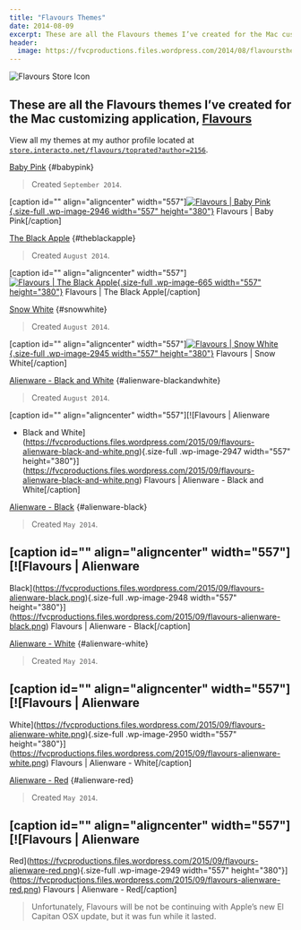 ```yaml
---
title: "Flavours Themes"
date: 2014-08-09
excerpt: These are all the Flavours themes I’ve created for the Mac customizing application, Flavours.
header:
  image: https://fvcproductions.files.wordpress.com/2014/08/flavoursthemes.jpg?w=1440
---
```


![Flavours Store Icon](https://store.interacto.net/flavours/global/store/images/store@384.png)

## These are all the Flavours themes I’ve created for the Mac customizing application, [Flavours](https://www.flavours.interacto.net/ "Flavours")

View all my themes at my author profile located at
[`store.interacto.net/flavours/toprated?author=2156`](https://store.interacto.net/flavours/toprated?author=2156 "Flavours Store").

[Baby Pink](https://store.interacto.net/flavours/uuid/9D0FD386-8DD1-4934-B566-1C095BB919CC) {#babypink}

> Created `September 2014`.

\[caption id="" align="aligncenter" width="557"\][![Flavours | Baby
Pink](https://fvcproductions.files.wordpress.com/2015/09/flavours-baby-pink.png){.size-full
.wp-image-2946 width="557"
height="380"}](https://fvcproductions.files.wordpress.com/2015/09/flavours-baby-pink.png)
Flavours | Baby Pink\[/caption\]

[The Black Apple](https://store.interacto.net/flavours/uuid/85C33D67-F9BB-4D59-A516-E1E7A45109F1) {#theblackapple}
> Created `August 2014`.

\[caption id="" align="aligncenter" width="557"\][![Flavours | The Black
Apple](https://fvcproductions.files.wordpress.com/2014/08/85c33d67-f9bb-4d59-a516-e1e7a45109f1_2-1618-flavour.png){.size-full
.wp-image-665 width="557"
height="380"}](https://fvcproductions.files.wordpress.com/2014/08/85c33d67-f9bb-4d59-a516-e1e7a45109f1_2-1618-flavour.png)
Flavours | The Black Apple\[/caption\]

[Snow White](https://store.interacto.net/flavours/uuid/438AE9DE-0E77-4D22-BE08-DD1FBF4E1B6B) {#snowwhite}
> Created `August 2014`.

\[caption id="" align="aligncenter" width="557"\][![Flavours | Snow
White](https://fvcproductions.files.wordpress.com/2015/09/flavours-snow-white.png){.size-full
.wp-image-2945 width="557"
height="380"}](https://fvcproductions.files.wordpress.com/2015/09/flavours-snow-white.png)
Flavours | Snow White\[/caption\]

[Alienware - Black and White](https://store.interacto.net/flavours/uuid/5A50D6B9-F5A0-424E-B8CD-D34C1C72C49F) {#alienware-blackandwhite}

> Created `August 2014`.

\[caption id="" align="aligncenter" width="557"\][![Flavours | Alienware
- Black and
White](https://fvcproductions.files.wordpress.com/2015/09/flavours-alienware-black-and-white.png){.size-full
.wp-image-2947 width="557"
height="380"}](https://fvcproductions.files.wordpress.com/2015/09/flavours-alienware-black-and-white.png)
Flavours | Alienware - Black and White\[/caption\]

[Alienware - Black](https://store.interacto.net/flavours/uuid/B839C9C1-FBE0-42DE-8274-435644858FCE) {#alienware-black}
> Created `May 2014`.

\[caption id="" align="aligncenter" width="557"\][![Flavours | Alienware
-
Black](https://fvcproductions.files.wordpress.com/2015/09/flavours-alienware-black.png){.size-full
.wp-image-2948 width="557"
height="380"}](https://fvcproductions.files.wordpress.com/2015/09/flavours-alienware-black.png)
Flavours | Alienware - Black\[/caption\]

[Alienware - White](https://store.interacto.net/flavours/uuid/0DF031F5-CE3A-4DE1-B550-F5F80FD92DAB) {#alienware-white}
> Created `May 2014`.

\[caption id="" align="aligncenter" width="557"\][![Flavours | Alienware
-
White](https://fvcproductions.files.wordpress.com/2015/09/flavours-alienware-white.png){.size-full
.wp-image-2950 width="557"
height="380"}](https://fvcproductions.files.wordpress.com/2015/09/flavours-alienware-white.png)
Flavours | Alienware - White\[/caption\]

[Alienware - Red](https://store.interacto.net/flavours/uuid/711CDD64-DCAF-4198-BE2F-55BF360C88DF) {#alienware-red}

> Created `May 2014`.

\[caption id="" align="aligncenter" width="557"\][![Flavours | Alienware
-
Red](https://fvcproductions.files.wordpress.com/2015/09/flavours-alienware-red.png){.size-full
.wp-image-2949 width="557"
height="380"}](https://fvcproductions.files.wordpress.com/2015/09/flavours-alienware-red.png)
Flavours | Alienware - Red\[/caption\]

> Unfortunately, Flavours will be not be continuing with Apple’s new El Capitan OSX update, but it was fun while it lasted.